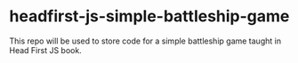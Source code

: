 # headfirst-js-simple-battleship-game
This repo will be used to store code for a simple battleship game taught in Head First JS book.
